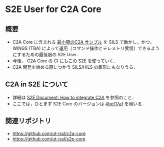 # S2E User for C2A Core

## 概要
- C2A Core に含まれる [最小限のC2A サンプル](https://github.com/ut-issl/c2a-core/tree/develop/Examples/minimum_user_for_s2e) を SILS で動かし，かつ， WINGS (TBA) によって運用（コマンド操作とテレメトリ受信）できるようにするための最低限の S2E User．
- 今後， C2A Core の CI にもこの S2E を使っていく．
- C2A 開発を始める際につかう SILS/HILS の雛形にもなりうる．


## C2A in S2E について
- 詳細は [S2E Document: How to integrate C2A](https://github.com/ut-issl/s2e-documents/blob/main/Tutorials/HowToIntegrateC2A.md) を参照のこと．
- ここでは，ひとまず S2E Core のバージョンは [#bef17af](https://github.com/ut-issl/s2e-core/tree/bef17af9b13dbb9095183ba7de7af9d02d8cfe07) を用いる．


## 関連リポジトリ
- https://github.com/ut-issl/c2a-core
- https://github.com/ut-issl/s2e-core
